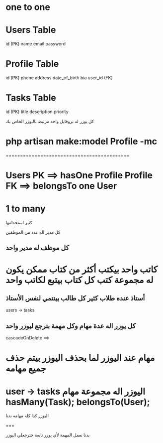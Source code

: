 # one to one 

# Users Table
id (PK)
name
email
password

# Profile Table
id (PK)
phone
address
date_of_birth
bia
user_id (FK)

# Tasks Table
id (PK)
title
description
priority

كل يوزر له بروفايل واحد
مرتبط باليوزر الخاص بك

# php artisan make:model Profile -mc

===========================================

Users PK ==> hasOne Profile
Profile FK ==> belongsTo one User
=====================

# 1 to many 

كثير استخدامها

كل مدير اله عدد من الموظفين

كل موظف له مدير واحد
---------------------
كاتب واحد بيكتب أكثر من كتاب ممكن يكون له مجموعة كتب
كل كتاب بيتبع لكاتب واحد
=======================
أستاذ عنده طلاب كثير
كل طالب بينتمي لنفس الأستاذ
------------------------------

users -> tasks

كل يوزر اله عدة مهام
وكل مهمة بترجع ليوزر واحد
--------------------

cascadeOnDelete ==>

مهام عند اليوزر
لما بحذف اليوزر بيتم حذف جميع مهامه 
==================

user -> tasks
اليوزر اله مجموعة مهام
hasMany(Task);
belongsTo(User);
====

اليوزر كذا كله مهامه بدنا

===

بدنا نعمل المهمة لأي يوزر تابعة
حترجعلي اليوزر

